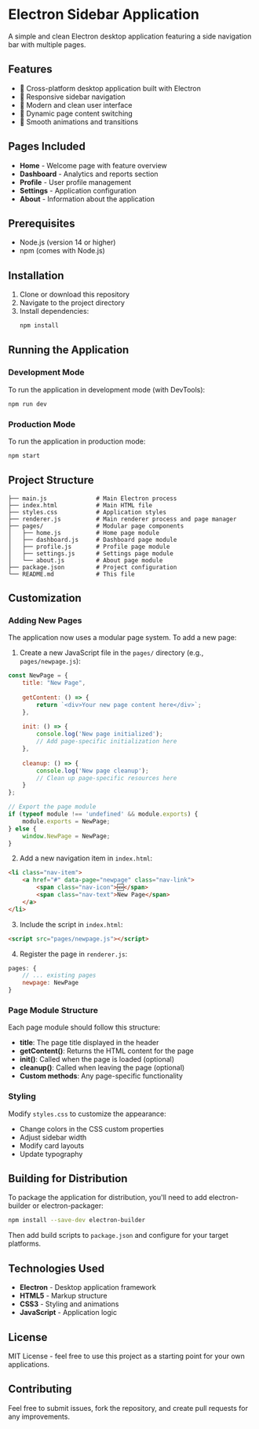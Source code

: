 # Electron Sidebar Application

A simple and clean Electron desktop application featuring a side navigation bar with multiple pages.

## Features

- 🚀 Cross-platform desktop application built with Electron
- 📱 Responsive sidebar navigation
- 🎨 Modern and clean user interface
- 🔄 Dynamic page content switching
- 💫 Smooth animations and transitions

## Pages Included

- **Home** - Welcome page with feature overview
- **Dashboard** - Analytics and reports section
- **Profile** - User profile management
- **Settings** - Application configuration
- **About** - Information about the application

## Prerequisites

- Node.js (version 14 or higher)
- npm (comes with Node.js)

## Installation

1. Clone or download this repository
2. Navigate to the project directory
3. Install dependencies:
   ```bash
   npm install
   ```

## Running the Application

### Development Mode
To run the application in development mode (with DevTools):
```bash
npm run dev
```

### Production Mode
To run the application in production mode:
```bash
npm start
```

## Project Structure

```
├── main.js              # Main Electron process
├── index.html           # Main HTML file
├── styles.css           # Application styles
├── renderer.js          # Main renderer process and page manager
├── pages/               # Modular page components
│   ├── home.js          # Home page module
│   ├── dashboard.js     # Dashboard page module
│   ├── profile.js       # Profile page module
│   ├── settings.js      # Settings page module
│   └── about.js         # About page module
├── package.json         # Project configuration
└── README.md            # This file
```

## Customization

### Adding New Pages

The application now uses a modular page system. To add a new page:

1. Create a new JavaScript file in the `pages/` directory (e.g., `pages/newpage.js`):
```javascript
const NewPage = {
    title: "New Page",
    
    getContent: () => {
        return `<div>Your new page content here</div>`;
    },
    
    init: () => {
        console.log('New page initialized');
        // Add page-specific initialization here
    },
    
    cleanup: () => {
        console.log('New page cleanup');
        // Clean up page-specific resources here
    }
};

// Export the page module
if (typeof module !== 'undefined' && module.exports) {
    module.exports = NewPage;
} else {
    window.NewPage = NewPage;
}
```

2. Add a new navigation item in `index.html`:
```html
<li class="nav-item">
    <a href="#" data-page="newpage" class="nav-link">
        <span class="nav-icon">🆕</span>
        <span class="nav-text">New Page</span>
    </a>
</li>
```

3. Include the script in `index.html`:
```html
<script src="pages/newpage.js"></script>
```

4. Register the page in `renderer.js`:
```javascript
pages: {
    // ... existing pages
    newpage: NewPage
}
```

### Page Module Structure

Each page module should follow this structure:
- **title**: The page title displayed in the header
- **getContent()**: Returns the HTML content for the page
- **init()**: Called when the page is loaded (optional)
- **cleanup()**: Called when leaving the page (optional)
- **Custom methods**: Any page-specific functionality

### Styling

Modify `styles.css` to customize the appearance:
- Change colors in the CSS custom properties
- Adjust sidebar width
- Modify card layouts
- Update typography

## Building for Distribution

To package the application for distribution, you'll need to add electron-builder or electron-packager:

```bash
npm install --save-dev electron-builder
```

Then add build scripts to `package.json` and configure for your target platforms.

## Technologies Used

- **Electron** - Desktop application framework
- **HTML5** - Markup structure
- **CSS3** - Styling and animations
- **JavaScript** - Application logic

## License

MIT License - feel free to use this project as a starting point for your own applications.

## Contributing

Feel free to submit issues, fork the repository, and create pull requests for any improvements.
